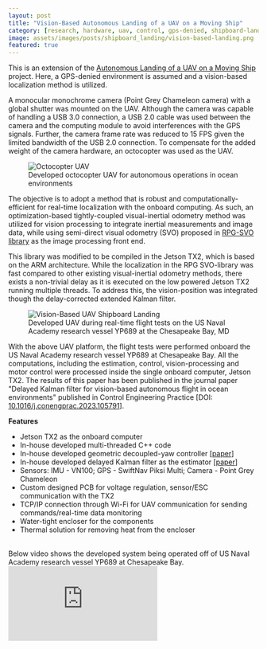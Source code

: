 ```yaml
---
layout: post
title: "Vision-Based Autonomous Landing of a UAV on a Moving Ship"
category: [research, hardware, uav, control, gps-denied, shipboard-landing, computer-vision, projects]
image: assets/images/posts/shipboard_landing/vision-based-landing.png
featured: true
---
```


This is an extension of the [Autonomous Landing of a UAV on a Moving Ship]({{site.baseurl}}/shipboard-landing/) project.
Here, a GPS-denied environment is assumed and a vision-based localization method is utilized.

A monocular monochrome camera (Point Grey Chameleon camera) with a global shutter was mounted on the UAV.
Although the camera was capable of handling a USB 3.0 connection, a USB 2.0 cable was used between the camera and the computing module to avoid interferences with the GPS signals.
Further, the camera frame rate was reduced to 15 FPS given the limited bandwidth of the USB 2.0 connection.
To compensate for the added weight of the camera hardware, an octocopter was used as the UAV.

<figure>
    <img src="{{site.baseurl}}/assets/images/posts/shipboard_landing/octo.jpg" alt="Octocopter UAV">
    <figcaption>Developed octocopter UAV for autonomous operations in ocean environments</figcaption>
</figure>

The objective is to adopt a method that is robust and computationally-efficient for real-time localization with the onboard computing. 
As such, an optimization-based tightly-coupled visual-inertial odometry method was utilized for vision processing to integrate inertial measurements and image data, while using semi-direct visual odometry (SVO) proposed in [RPG-SVO library](https://github.com/uzh-rpg/rpg_svo_pro_open) as the image processing front end.

This library was modified to be compiled in the Jetson TX2, which is based on the ARM architecture.
While the localization in the RPG SVO-library was fast compared to other existing visual-inertial odometry methods, there exists a non-trivial delay as it is executed on the low powered Jetson TX2 running multiple threads. 
To address this, the vision-position was integrated though the delay-corrected extended Kalman filter.

<figure>
    <img src="{{site.baseurl}}/assets/images/posts/shipboard_landing/vision-based-landing.png" alt="Vision-Based UAV Shipboard Landing">
    <figcaption>Developed UAV during real-time flight tests on the US Naval Academy research vessel YP689 at the Chesapeake Bay, MD</figcaption>
</figure>

With the above UAV platform, the flight tests were performed onboard the US Naval Academy research vessel YP689 at Chesapeake Bay.
All the computations, including the estimation, control, vision-processing and motor control were processed inside the single onboard computer, Jetson TX2.
The results of this paper has been published in the journal paper "Delayed Kalman filter for vision-based autonomous flight in ocean environments" published in Control Engineering Practice [DOI: [10.1016/j.conengprac.2023.105791](https://doi.org/10.1016/j.conengprac.2023.105791)].

**Features**
* Jetson TX2 as the onboard computer
* In-house developed multi-threaded C++ code
* In-house developed geometric decoupled-yaw controller [[paper](https://doi.org/10.23919/ACC.2019.8815189)]
* In-house developed delayed Kalman filter as the estimator [[paper](https://doi.org/10.1109/TAES.2021.3061795)]
* Sensors: IMU - VN100; GPS - SwiftNav Piksi Multi; Camera - Point Grey Chameleon
* Custom designed PCB for voltage regulation, sensor/ESC communication with the TX2
* TCP/IP connection through Wi-Fi for UAV communication for sending commands/real-time data monitoring
* Water-tight encloser for the components
* Thermal solution for removing heat from the encloser


<br>
Below video shows the developed system being operated  off of US Naval Academy research vessel YP689 at Chesapeake Bay.

<div class="video-container">
<iframe src="https://www.youtube.com/embed/v8euxR5UpUY" frameborder="0" allow="autoplay; encrypted-media" allowfullscreen></iframe>
</div>

<br>
<br>